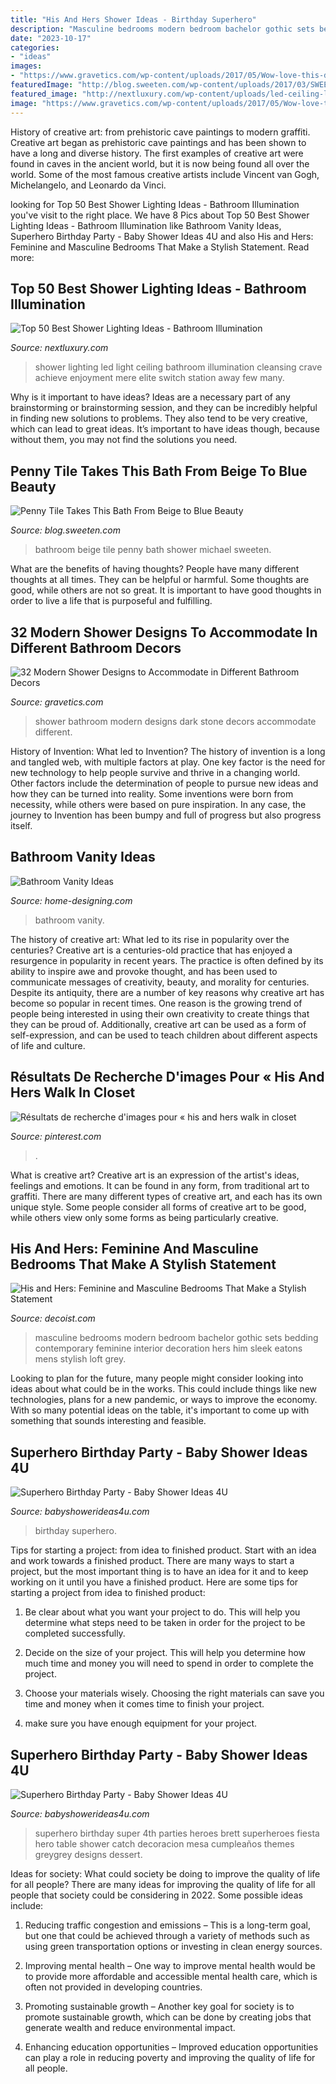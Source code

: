 ```yaml
---
title: "His And Hers Shower Ideas - Birthday Superhero"
description: "Masculine bedrooms modern bedroom bachelor gothic sets bedding contemporary feminine interior decoration hers him sleek eatons mens stylish loft grey"
date: "2023-10-17"
categories:
- "ideas"
images:
- "https://www.gravetics.com/wp-content/uploads/2017/05/Wow-love-this-dark-stone-shower-cave.jpg"
featuredImage: "http://blog.sweeten.com/wp-content/uploads/2017/03/SWEETEN_Michael_Bathroom-01-723x1085.jpg"
featured_image: "http://nextluxury.com/wp-content/uploads/led-ceiling-luxury-shower-lighting.jpg"
image: "https://www.gravetics.com/wp-content/uploads/2017/05/Wow-love-this-dark-stone-shower-cave.jpg"
---
```



History of creative art: from prehistoric cave paintings to modern graffiti.
Creative art began as prehistoric cave paintings and has been shown to have a long and diverse history. The first examples of creative art were found in caves in the ancient world, but it is now being found all over the world. Some of the most famous creative artists include Vincent van Gogh, Michelangelo, and Leonardo da Vinci.

	

		
looking for Top 50 Best Shower Lighting Ideas - Bathroom Illumination you've visit to the right place. We have 8 Pics about Top 50 Best Shower Lighting Ideas - Bathroom Illumination like Bathroom Vanity Ideas, Superhero Birthday Party - Baby Shower Ideas 4U and also His and Hers: Feminine and Masculine Bedrooms That Make a Stylish Statement. Read more:
		
    
## Top 50 Best Shower Lighting Ideas - Bathroom Illumination

<img loading=lazy src="http://nextluxury.com/wp-content/uploads/led-ceiling-luxury-shower-lighting.jpg" onerror="this.onerror=null;this.src='https://tse4.mm.bing.net/th?id=OIP.1K2ROjzcVk58TzBEXbJP6QAAAA&amp;pid=15.1';" alt="Top 50 Best Shower Lighting Ideas - Bathroom Illumination">

_Source: nextluxury.com_

>shower lighting led light ceiling bathroom illumination cleansing crave achieve enjoyment mere elite switch station away few many. 

	

Why is it important to have ideas?
Ideas are a necessary part of any brainstorming or brainstorming session, and they can be incredibly helpful in finding new solutions to problems. They also tend to be very creative, which can lead to great ideas. It’s important to have ideas though, because without them, you may not find the solutions you need.

    
## Penny Tile Takes This Bath From Beige To Blue Beauty

<img loading=lazy src="http://blog.sweeten.com/wp-content/uploads/2017/03/SWEETEN_Michael_Bathroom-01-723x1085.jpg" onerror="this.onerror=null;this.src='https://tse3.mm.bing.net/th?id=OIP.eFRhtSiJwqNEnHzdeFlp6AHaLH&amp;pid=15.1';" alt="Penny Tile Takes This Bath From Beige to Blue Beauty">

_Source: blog.sweeten.com_

>bathroom beige tile penny bath shower michael sweeten. 

	

What are the benefits of having thoughts?
People have many different thoughts at all times. They can be helpful or harmful. Some thoughts are good, while others are not so great. It is important to have good thoughts in order to live a life that is purposeful and fulfilling.

    
## 32 Modern Shower Designs To Accommodate In Different Bathroom Decors

<img loading=lazy src="https://www.gravetics.com/wp-content/uploads/2017/05/Wow-love-this-dark-stone-shower-cave.jpg" onerror="this.onerror=null;this.src='https://tse1.mm.bing.net/th?id=OIP.c-4Mh0XZ4IuJsAqYOoPW2AHaLH&amp;pid=15.1';" alt="32 Modern Shower Designs to Accommodate in Different Bathroom Decors">

_Source: gravetics.com_

>shower bathroom modern designs dark stone decors accommodate different. 

	

History of Invention: What led to Invention?
The history of invention is a long and tangled web, with multiple factors at play. One key factor is the need for new technology to help people survive and thrive in a changing world. Other factors include the determination of people to pursue new ideas and how they can be turned into reality. Some inventions were born from necessity, while others were based on pure inspiration. In any case, the journey to Invention has been bumpy and full of progress but also progress itself.

    
## Bathroom Vanity Ideas

<img loading=lazy src="http://cdn.home-designing.com/wp-content/uploads/2014/03/28-Arrow-jewelry-hooks.jpeg" onerror="this.onerror=null;this.src='https://tse4.mm.bing.net/th?id=OIP.CvU0_pv5obd_iMk5iDZEOwHaLH&amp;pid=15.1';" alt="Bathroom Vanity Ideas">

_Source: home-designing.com_

>bathroom vanity. 

	

The history of creative art: What led to its rise in popularity over the centuries?
Creative art is a centuries-old practice that has enjoyed a resurgence in popularity in recent years. The practice is often defined by its ability to inspire awe and provoke thought, and has been used to communicate messages of creativity, beauty, and morality for centuries. Despite its antiquity, there are a number of key reasons why creative art has become so popular in recent times. One reason is the growing trend of people being interested in using their own creativity to create things that they can be proud of. Additionally, creative art can be used as a form of self-expression, and can be used to teach children about different aspects of life and culture.

    
## Résultats De Recherche D&#039;images Pour « His And Hers Walk In Closet

<img loading=lazy src="https://i.pinimg.com/736x/b7/3a/bf/b73abfe3b7049e7805047b5a10960f3c.jpg" onerror="this.onerror=null;this.src='https://tse2.mm.bing.net/th?id=OIP.KYLD8YIu1KlV7mjPXxTyDgHaLG&amp;pid=15.1';" alt="Résultats de recherche d&#039;images pour « his and hers walk in closet">

_Source: pinterest.com_

>. 

	

What is creative art?
Creative art is an expression of the artist's ideas, feelings and emotions. It can be found in any form, from traditional art to graffiti. There are many different types of creative art, and each has its own unique style. Some people consider all forms of creative art to be good, while others view only some forms as being particularly creative.

    
## His And Hers: Feminine And Masculine Bedrooms That Make A Stylish Statement

<img loading=lazy src="http://cdn.decoist.com/wp-content/uploads/2013/05/Modern-masculine-bedroom.jpg" onerror="this.onerror=null;this.src='https://tse1.mm.bing.net/th?id=OIP.gnlMAea3ypL2Fjjs612T9AHaEn&amp;pid=15.1';" alt="His and Hers: Feminine and Masculine Bedrooms That Make a Stylish Statement">

_Source: decoist.com_

>masculine bedrooms modern bedroom bachelor gothic sets bedding contemporary feminine interior decoration hers him sleek eatons mens stylish loft grey. 

	

Looking to plan for the future, many people might consider looking into ideas about what could be in the works. This could include things like new technologies, plans for a new pandemic, or ways to improve the economy. With so many potential ideas on the table, it's important to come up with something that sounds interesting and feasible.

    
## Superhero Birthday Party - Baby Shower Ideas 4U

<img loading=lazy src="https://babyshowerideas4u.com/wp-content/uploads/2014/05/superhero-birthday-party-ideas-table-setting-little-capes-and-masks-682x1024.jpg" onerror="this.onerror=null;this.src='https://tse4.mm.bing.net/th?id=OIP.WqOaw8PXkrcZSVBjPyrcsgHaLH&amp;pid=15.1';" alt="Superhero Birthday Party - Baby Shower Ideas 4U">

_Source: babyshowerideas4u.com_

>birthday superhero. 

	

Tips for starting a project: from idea to finished product.
Start with an idea and work towards a finished product. There are many ways to start a project, but the most important thing is to have an idea for it and to keep working on it until you have a finished product. Here are some tips for starting a project from idea to finished product: 
1. Be clear about what you want your project to do. This will help you determine what steps need to be taken in order for the project to be completed successfully. 

2. Decide on the size of your project. This will help you determine how much time and money you will need to spend in order to complete the project. 

3. Choose your materials wisely. Choosing the right materials can save you time and money when it comes time to finish your project. 

4. make sure you have enough equipment for your project.

    
## Superhero Birthday Party - Baby Shower Ideas 4U

<img loading=lazy src="https://babyshowerideas4u.com/wp-content/uploads/2014/05/superhero-birthday-party-ideas-1024x753.jpg" onerror="this.onerror=null;this.src='https://tse4.mm.bing.net/th?id=OIP.lrr8qIWwOTUlQpSiPUpX6gHaFc&amp;pid=15.1';" alt="Superhero Birthday Party - Baby Shower Ideas 4U">

_Source: babyshowerideas4u.com_

>superhero birthday super 4th parties heroes brett superheroes fiesta hero table shower catch decoracion mesa cumpleaños themes greygrey designs dessert. 

	

Ideas for society: What could society be doing to improve the quality of life for all people?
There are many ideas for improving the quality of life for all people that society could be considering in 2022. Some possible ideas include: 
1. Reducing traffic congestion and emissions – This is a long-term goal, but one that could be achieved through a variety of methods such as using green transportation options or investing in clean energy sources. 

2. Improving mental health – One way to improve mental health would be to provide more affordable and accessible mental health care, which is often not provided in developing countries. 

3. Promoting sustainable growth – Another key goal for society is to promote sustainable growth, which can be done by creating jobs that generate wealth and reduce environmental impact. 

4. Enhancing education opportunities – Improved education opportunities can play a role in reducing poverty and improving the quality of life for all people. 


